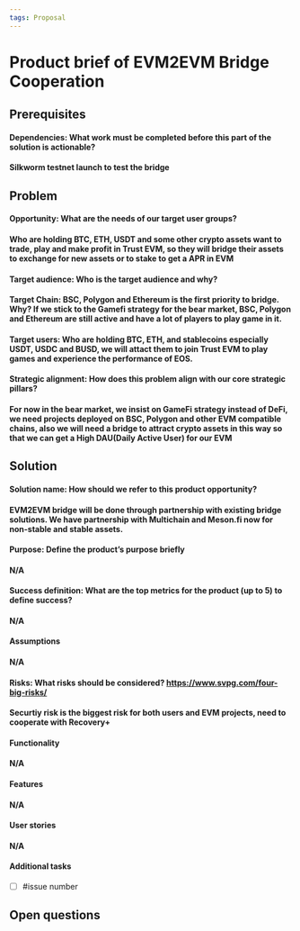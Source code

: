 ```yaml
---
tags: Proposal
---
```


# Product brief of EVM2EVM Bridge Cooperation

## Prerequisites
#### Dependencies: What work must be completed before this part of the solution is actionable?
#### Silkworm testnet launch to test the bridge

## Problem

#### Opportunity: What are the needs of our target user groups?
#### Who are holding BTC, ETH, USDT and some other crypto assets want to trade, play and make profit in Trust EVM, so they will bridge their assets to exchange for new assets or to stake to get a APR in EVM
#### Target audience: Who is the target audience and why? 
#### Target Chain: BSC, Polygon and Ethereum is the first priority to bridge. Why? If we stick to the Gamefi strategy for the bear market, BSC, Polygon and Ethereum are still active and have a lot of players to play game in it.
#### Target users: Who are holding BTC, ETH, and stablecoins especially USDT, USDC and BUSD, we will attact them to join Trust EVM to play games and experience the performance of EOS.
#### Strategic alignment: How does this problem align with our core strategic pillars?
#### For now in the bear market, we insist on GameFi strategy instead of DeFi, we need projects deployed on BSC, Polygon and other EVM compatible chains, also we will need a bridge to attract crypto assets in this way so that we can get a High DAU(Daily Active User) for our EVM

## Solution

#### Solution name: How should we refer to this product opportunity?
#### EVM2EVM bridge will be done through partnership with existing bridge solutions. We have partnership with Multichain and Meson.fi now for non-stable and stable assets.
#### Purpose: Define the product’s purpose briefly
#### N/A
#### Success definition: What are the top metrics for the product (up to 5) to define success?
#### N/A
#### Assumptions
#### N/A
#### Risks: What risks should be considered? https://www.svpg.com/four-big-risks/
#### Securtiy risk is the biggest risk for both users and EVM projects, need to cooperate with Recovery+
#### Functionality
#### N/A
#### Features
#### N/A
#### User stories
#### N/A
#### Additional tasks
- [ ] #issue number

## Open questions
